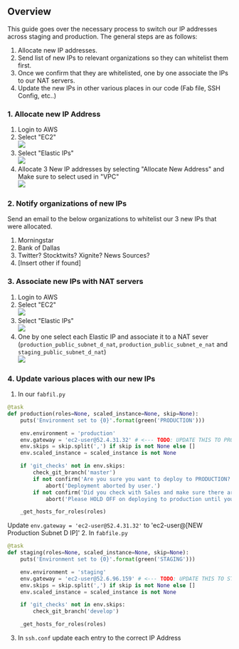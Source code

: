 ## Overview

This guide goes over the necessary process to switch our IP addresses across staging and production. The general steps are as follows:
1. Allocate new IP addresses.
2. Send list of new IPs to relevant organizations so they can whitelist them first.
3. Once we confirm that they are whitelisted, one by one associate the IPs to our NAT servers.
4. Update the new IPs in other various places in our code (Fab file, SSH Config, etc..)

### 1. Allocate new IP Address
1. Login to AWS
2. Select "EC2"
<br>![](https://www.diigo.com/file/image/sosopsazdccdpappdzcdppqbor/AWS+Management+Console.jpg)
3. Select "Elastic IPs"
<br>![](https://www.diigo.com/file/image/sosopsazdccdpasebzcdppqbpq/EC2+Management+Console.jpg)
4. Allocate 3 New IP addresses by selecting "Allocate New Address" and Make sure to select used in "VPC"
<br>![](https://www.diigo.com/file/image/sosopsazdccdpbcpazcdppqbqb/EC2+Management+Console.jpg)


### 2. Notify organizations of new IPs
Send an email to the below organizations to whitelist our 3 new IPs that were allocated.

1. Morningstar
2. Bank of Dallas
3. Twitter? Stocktwits? Xignite? News Sources? 
4. [Insert other if found]


### 3. Associate new IPs with NAT servers
1. Login to AWS
2. Select "EC2"
<br>![](https://www.diigo.com/file/image/sosopsazdccdpappdzcdppqbor/AWS+Management+Console.jpg)
3. Select "Elastic IPs"
<br>![](https://www.diigo.com/file/image/sosopsazdccdpasebzcdppqbpq/EC2+Management+Console.jpg)
4. One by one select each Elastic IP and associate it to a NAT sever (`production_public_subnet_d_nat`, `production_public_subnet_e_nat` and `staging_public_subnet_d_nat`)
<br>![](https://www.diigo.com/file/image/sosopsazdccdpcppszcdppqbra/EC2+Management+Console.jpg)


### 4. Update various places with our new IPs
1. In our `fabfil.py`
```python
@task
def production(roles=None, scaled_instance=None, skip=None):
    puts('Environment set to {0}'.format(green('PRODUCTION')))

    env.environment = 'production'
    env.gateway = 'ec2-user@52.4.31.32' # <--- TODO: UPDATE THIS TO PRODUCTION SUBNET D IP ADDRESS
    env.skips = skip.split(',') if skip is not None else []
    env.scaled_instance = scaled_instance is not None

    if 'git_checks' not in env.skips:
        check_git_branch('master')
        if not confirm('Are you sure you want to deploy to PRODUCTION?', default=False):
            abort('Deployment aborted by user.')
        if not confirm('Did you check with Sales and make sure there are no active client demos?', default=False):
            abort('Please HOLD OFF on deploying to production until you confirm there are no active client demos.')

    _get_hosts_for_roles(roles)
```
Update `env.gateway = 'ec2-user@52.4.31.32'` to 'ec2-user@[NEW Production Subnet D IP]'
2. In `fabfile.py`
```python
@task
def staging(roles=None, scaled_instance=None, skip=None):
    puts('Environment set to {0}'.format(green('STAGING')))

    env.environment = 'staging'
    env.gateway = 'ec2-user@52.6.96.159' # <--- TODO: UPDATE THIS TO STAGING SUBNET D IP ADDRESS
    env.skips = skip.split(',') if skip is not None else []
    env.scaled_instance = scaled_instance is not None

    if 'git_checks' not in env.skips:
        check_git_branch('develop')

    _get_hosts_for_roles(roles)

```
3. In `ssh.conf` update each entry to the correct IP Address 

